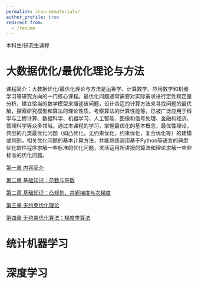 ```yaml
---
permalink: /coursematerials/
author_profile: true
redirect_from:
  - /resume
---
```

本科生/研究生课程

大数据优化/最优化理论与方法
======
课程简介：大数据优化/最优化理论与方法是运筹学、计算数学、应用数学和机器学习等研究方向的一门核心课程。最优化问题通常需要对实际需求进行定性和定量分析，建立恰当的数学模型来描述该问题，设计合适的计算方法来寻找问题的最优解，探索研究模型和算法的理论性质，考察算法的计算性能等。已被广泛应用于科学与工程计算、数据科学、机器学习、人工智能、图像和信号处理、金融和经济、管理科学等众多领域。通过本课程的学习，掌握最优化的基本概念，最优性理论，典型的几类最优化问题（如凸优化，无约束优化，约束优化，复合优化等）的建模或判别，相关优化问题的基本计算方法，并能熟练调用基于Python等语言的典型优化软件程序求解一些标准的优化问题，灵活运用所讲授的算法和理论求解一些非标准的优化问题。

[第一章  内容简介](https://zhenhuapeng.github.io/files/OPTS0.pdf)

[第二章  基础知识：范数与导数](https://zhenhuapeng.github.io/files/OPTS1_1.pdf)

[第二章  基础知识：凸规划、共轭梯度与次梯度](https://zhenhuapeng.github.io/files/OPTS1_2.pdf)

[第三章  无约束优化理论](https://zhenhuapeng.github.io/files/OPTS2.pdf)

[第四章  无约束优化算法：梯度类算法](https://zhenhuapeng.github.io/files/OPTS3.pdf)

统计机器学习
======

深度学习
======
